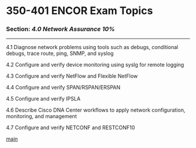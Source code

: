 # 350-401 ENCOR Exam Topics
### Section: ***4.0 Network Assurance 10%***
---

4.1	Diagnose network problems using tools such as debugs, conditional debugs, trace route, ping, SNMP, and syslog   

4.2 Configure and verify device monitoring using syslg for remote logging   

4.3 Configure and verify NetFlow and Flexible NetFlow   

4.4 Configure and verify SPAN/RSPAN/ERSPAN   

4.5	Configure and verify IPSLA   

4.6	Describe Cisco DNA Center workflows to apply network      configuration, monitoring, and management

4.7	Configure and verify NETCONF and RESTCONF10

[main](../../README.md)
